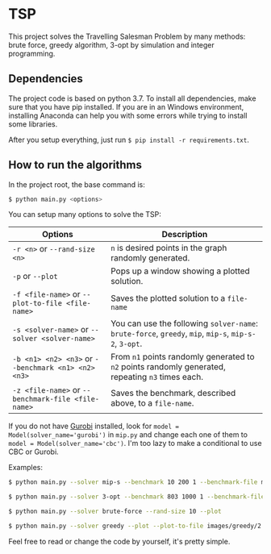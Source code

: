 # TSP
This project solves the Travelling Salesman Problem by many methods: brute force, greedy algorithm, 3-opt by simulation and integer programming.

## Dependencies

The project code is based on python 3.7. 
To install all dependencies, make sure that you have pip installed. 
If you are in an Windows environment, installing Anaconda can help you with some errors while trying to install some libraries.

After you setup everything, just run `$ pip install -r requirements.txt`.

## How to run the algorithms

In the project root, the base command is:

```bash
$ python main.py <options>
```

You can setup many options to solve the TSP:

| Options | Description |
| - | - |
|`-r <n>` or `--rand-size <n>` | `n` is desired points in the graph randomly generated. |
|`-p` or `--plot` | Pops up a window showing a plotted solution. |
|`-f <file-name>` or `--plot-to-file <file-name>` | Saves the plotted solution to a `file-name` |
|`-s <solver-name>` or `--solver <solver-name>` | You can use the following `solver-name`: `brute-force`, `greedy`, `mip`, `mip-s`, `mip-s-2`, `3-opt`. |
|`-b <n1> <n2> <n3>` or `--benchmark <n1> <n2> <n3>` | From `n1` points randomly generated to `n2` points randomly generated, repeating `n3` times each. |
|`-z <file-name>` or `--benchmark-file <file-name>` | Saves the benchmark, described above, to a `file-name`. |

If you do not have [Gurobi](https://python-mip.readthedocs.io/en/latest/install.html) installed, look for `model = Model(solver_name='gurobi')` in `mip.py` and change each one of them to `model = Model(solver_name='cbc')`. I'm too lazy to make a conditional to use CBC or Gurobi.

Examples:

```bash
$ python main.py --solver mip-s --benchmark 10 200 1 --benchmark-file mip.csv

$ python main.py --solver 3-opt --benchmark 803 1000 1 --benchmark-file 3_opt_2.csv

$ python main.py --solver brute-force --rand-size 10 --plot

$ python main.py --solver greedy --plot --plot-to-file images/greedy/2.png
```

Feel free to read or change the code by yourself, it's pretty simple.